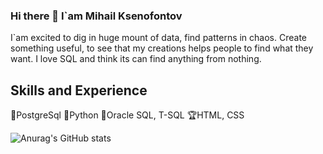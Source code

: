 ### Hi there 👋 I`am Mihail Ksenofontov

I`am excited to dig in huge mount of data, find patterns in chaos. Create something useful, to see that my creations helps people to find what they want. 
I love SQL and think its can find anything from nothing.

## Skills and Experience
🥇PostgreSql
🥈Python
🥉Oracle SQL, T-SQL
🏆HTML, CSS

![Anurag's GitHub stats](https://github-readme-stats.vercel.app/api?username=KsenoLv&show_icons=true&theme=transparent)
